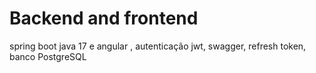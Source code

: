 # Backend and frontend
spring boot java 17 e angular 
, autenticação jwt, swagger, refresh token, banco PostgreSQL 
